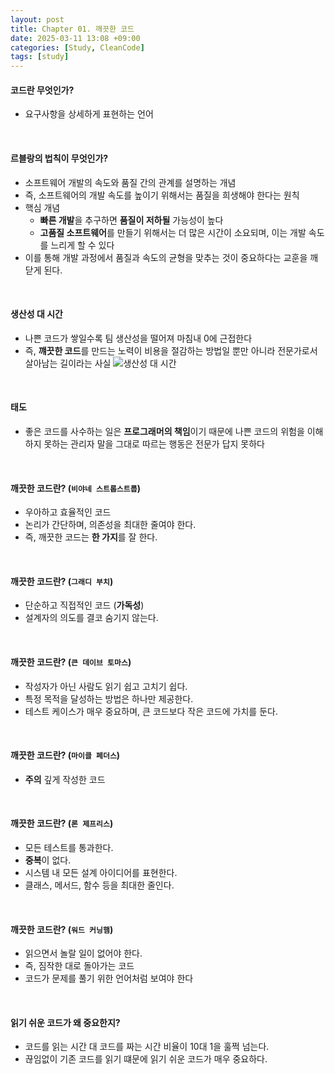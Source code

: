 ```yaml
---
layout: post
title: Chapter 01. 깨끗한 코드
date: 2025-03-11 13:08 +09:00
categories: [Study, CleanCode]
tags: [study]     
---
```


#### 코드란 무엇인가?
- 요구사항을 상세하게 표현하는 언어

<br>

#### 르블랑의 법칙이 무엇인가?
- 소프트웨어 개발의 속도와 품질 간의 관계를 설명하는 개념
- 즉, 소프트웨어의 개발 속도를 높이기 위해서는 품질을 희생해야 한다는 원칙
- 핵심 개념
  - **빠른 개발**을 추구하면 **품질이 저하될** 가능성이 높다
  - **고품질 소프트웨어**를 만들기 위해서는 더 많은 시간이 소요되며, 이는 개발 속도를 느리게 할 수 있다
- 이를 통해 개발 과정에서 품질과 속도의 균형을 맞추는 것이 중요하다는 교훈을 깨닫게 된다.

<br>

#### 생산성 대 시간
- 나쁜 코드가 쌓일수록 팀 생산성을 떨어져 마침내 0에 근접한다
- 즉, **꺠끗한 코드**를 만드는 노력이 비용을 절감하는 방법일 뿐만 아니라 전문가로서 살아남는 길이라는 사실
![생산성 대 시간](/01장-깨끗한-코드/assets/images/lkwimg1.png)

<br>

#### 태도
- 좋은 코드를 사수하는 일은 **프로그래머의 책임**이기 때문에 나쁜 코드의 위험을 이해하지 못하는 관리자 말을 그대로 따르는 행동은 전문가 답지 못하다

<br>

#### 깨끗한 코드란? (`비야네 스트롭스트룹`)
- 우아하고 효율적인 코드
- 논리가 간단하며, 의존성을 최대한 줄여야 한다.
- 즉, 깨끗한 코드는 **한 가지**를 잘 한다.

<br>

#### 깨끗한 코드란? (`그래디 부치`)
- 단순하고 직접적인 코드 (**가독성**)
- 설계자의 의도를 결코 숨기지 않는다.

<br>

#### 깨끗한 코드란? (`큰 데이브 토마스`)
- 작성자가 아닌 사람도 읽기 쉽고 고치기 쉽다.
- 특정 목적을 달성하는 방법은 하나만 제공한다.
- 테스트 케이스가 매우 중요하며, 큰 코드보다 작은 코드에 가치를 둔다.

<br>

#### 깨끗한 코드란? (`마이클 페더스`)
- **주의** 깊게 작성한 코드

<br>

#### 깨끗한 코드란? (`론 제프리스`)
- 모든 테스트를 통과한다.
- **중복**이 없다.
- 시스템 내 모든 설계 아이디어를 표현한다.
- 클래스, 메서드, 함수 등을 최대한 줄인다.

<br>

#### 깨끗한 코드란? (`워드 커닝햄`)
- 읽으면서 놀랄 일이 없어야 한다.
- 즉, 짐작한 대로 돌아가는 코드
- 코드가 문제를 풀기 위한 언어처럼 보여야 한다

<br>

#### 읽기 쉬운 코드가 왜 중요한지?
- 코드를 읽는 시간 대 코드를 짜는 시간 비율이 10대 1을 훌쩍 넘는다.
- 끊임없이 기존 코드를 읽기 떄문에 읽기 쉬운 코드가 매우 중요하다.


